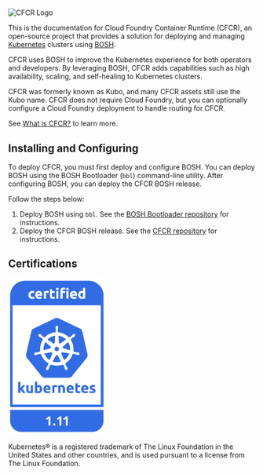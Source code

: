 #

![CFCR Logo](./images/common/cfcr-full.png)

This is the documentation for Cloud Foundry Container Runtime (CFCR), an open-source project that provides a solution for deploying and managing [Kubernetes](https://kubernetes.io/docs/home/) clusters using [BOSH](https://bosh.io/docs).

CFCR uses BOSH to improve the Kubernetes experience for both operators and developers. By leveraging BOSH, CFCR adds capabilities such as high availability, scaling, and self-healing to Kubernetes clusters.

CFCR was formerly known as Kubo, and many CFCR assets still use the Kubo name. CFCR does not require Cloud Foundry, but you can optionally configure a Cloud Foundry deployment to handle routing for CFCR.

See [What is CFCR?](./overview/what-is-cfcr/) to learn more.

## Installing and Configuring

To deploy CFCR, you must first deploy and configure BOSH.
You can deploy BOSH using the BOSH Bootloader (`bbl`) command-line utility.
After configuring BOSH, you can deploy the CFCR BOSH release.

Follow the steps below:

1. Deploy BOSH using `bbl`. See the [BOSH Bootloader repository](https://github.com/cloudfoundry/bosh-bootloader) for instructions.
1. Deploy the CFCR BOSH release. See the [CFCR repository](https://github.com/cloudfoundry-incubator/kubo-release) for instructions.

## Certifications

<img alt="Kubernetes 1.11 Certification logo" src="https://github.com/cncf/artwork/raw/master/kubernetes/certified-kubernetes/1.11/color/certified-kubernetes-1.11-color.png" width="198px">

Kubernetes® is a registered trademark of The Linux Foundation in the United States and other countries, and is used pursuant to a license from The Linux Foundation.
